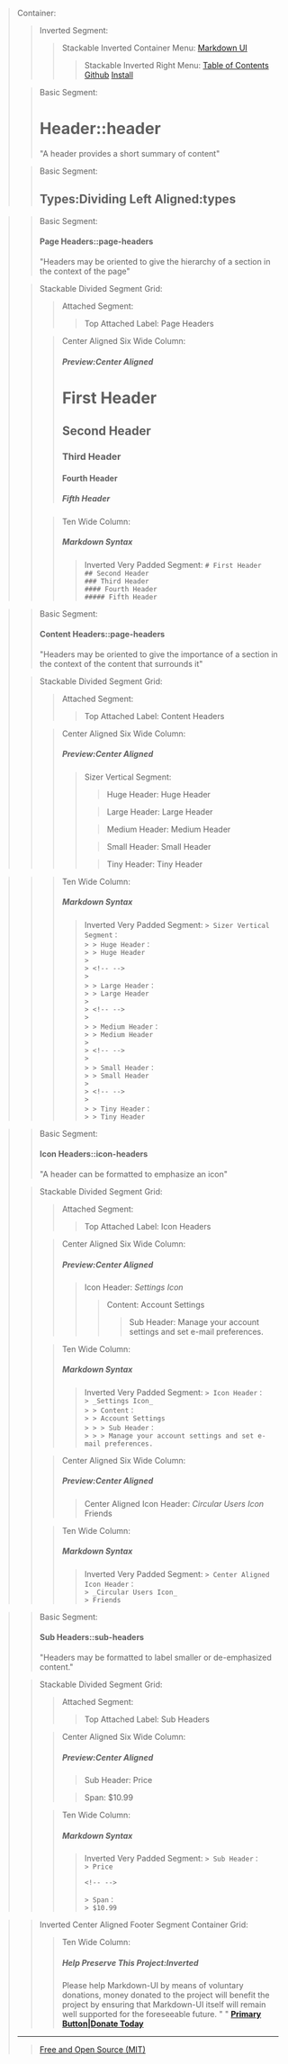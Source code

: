 > Container:
> > Inverted Segment:
> > > Stackable Inverted Container Menu:
> > > [Markdown UI](http：//jmoors79.github.io/markdown-ui "basic")
> > > > Stackable Inverted Right Menu:
> > > > [Table of Contents](toc.html)
> > > > [Github](https：//github.com/jmoors79/markdown-ui)
> > > > [Install](../index.html#install)
>
> <!-- -->
> > Basic Segment:
> > # Header::header
> > "A header provides a short summary of content"
>
> <!-- -->
> > Basic Segment:
> > ## Types:Dividing Left Aligned:types


>
> <!-- -->
> > Basic Segment:
> > #### Page Headers::page-headers
> > "Headers may be oriented to give the hierarchy of a section in the context of the page"
>
> <!-- -->
> > Stackable Divided Segment Grid:
> > > Attached Segment:
> > > > Top Attached Label:
> > > > Page Headers
> >
> > <!-- -->
> > > Center Aligned Six Wide Column:
> > > ##### Preview:Center Aligned
> > > # First Header
> > > ## Second Header
> > > ### Third Header
> > > #### Fourth Header
> > > ##### Fifth Header
> >
> > <!-- -->
> > > Ten Wide Column:
> > > ##### Markdown Syntax
> > > > Inverted Very Padded Segment:
> > > > ``` # First Header ``` <br />
> > > > ``` ## Second Header ``` <br />
> > > > ``` ### Third Header ``` <br />
> > > > ``` #### Fourth Header ``` <br />
> > > > ``` ##### Fifth Header ```
>


>
> <!-- -->
> > Basic Segment:
> > #### Content Headers::page-headers
> > "Headers may be oriented to give the importance of a section in the context of the content that surrounds it"
>
> <!-- -->
> > Stackable Divided Segment Grid:
> > > Attached Segment:
> > > > Top Attached Label:
> > > > Content Headers
> >
> > <!-- -->
> > > Center Aligned Six Wide Column:
> > > ##### Preview:Center Aligned
> > > > Sizer Vertical Segment:
> > > > > Huge Header:
> > > > > Huge Header
> > > >
> > > > <!-- -->
> > > >
> > > > > Large Header:
> > > > > Large Header
> > > >
> > > > <!-- -->
> > > >
> > > > > Medium Header:
> > > > > Medium Header
> > > >
> > > > <!-- -->
> > > >
> > > > > Small Header:
> > > > > Small Header
> > > >
> > > > <!-- -->
> > > >
> > > > > Tiny Header:
> > > > > Tiny Header

> >
> > <!-- -->
> > > Ten Wide Column:
> > > ##### Markdown Syntax
> > > > Inverted Very Padded Segment:
> > > > ``` > Sizer Vertical Segment： ``` <br />
> > > > ``` > > Huge Header： ``` <br />
> > > > ``` > > Huge Header ``` <br />
> > > > ``` > ``` <br />
> > > > ``` > <!-- --> ``` <br />
> > > > ``` > ``` <br />
> > > > ``` > > Large Header： ``` <br />
> > > > ``` > > Large Header ``` <br />
> > > > ``` > ``` <br />
> > > > ``` > <!-- --> ``` <br />
> > > > ``` > ``` <br />
> > > > ``` > > Medium Header： ``` <br />
> > > > ``` > > Medium Header ``` <br />
> > > > ``` > ``` <br />
> > > > ``` > <!-- --> ``` <br />
> > > > ``` > ``` <br />
> > > > ``` > > Small Header： ``` <br />
> > > > ``` > > Small Header ``` <br />
> > > > ``` > ``` <br />
> > > > ``` > <!-- --> ``` <br />
> > > > ``` > ``` <br />
> > > > ``` > > Tiny Header： ``` <br />
> > > > ``` > > Tiny Header ```
>


>
> <!-- -->
> > Basic Segment:
> > #### Icon Headers::icon-headers
> > "A header can be formatted to emphasize an icon"
>
> <!-- -->
> > Stackable Divided Segment Grid:
> > > Attached Segment:
> > > > Top Attached Label:
> > > > Icon Headers
> >
> > <!-- -->
> > > Center Aligned Six Wide Column:
> > > ##### Preview:Center Aligned
> > > > Icon Header:
> > > > _Settings Icon_
> > > > > Content:
> > > > > Account Settings
> > > > > > Sub Header:
> > > > > > Manage your account settings and set e-mail preferences.
> >
> > <!-- -->
> > > Ten Wide Column:
> > > ##### Markdown Syntax
> > > > Inverted Very Padded Segment:
> > > > ``` > Icon Header： ``` <br />
> > > > ``` > _Settings Icon_ ``` <br />
> > > > ``` > > Content： ``` <br />
> > > > ``` > > Account Settings ``` <br />
> > > > ``` > > > Sub Header： ``` <br />
> > > > ``` > > > Manage your account settings and set e-mail preferences. ```
> >
> > <!-- -->
> > > Center Aligned Six Wide Column:
> > > ##### Preview:Center Aligned
> > > > Center Aligned Icon Header:
> > > > _Circular Users Icon_
> > > > Friends
> >
> > <!-- -->
> > > Ten Wide Column:
> > > ##### Markdown Syntax
> > > > Inverted Very Padded Segment:
> > > > ``` > Center Aligned Icon Header： ``` <br />
> > > > ``` > _Circular Users Icon_ ``` <br />
> > > > ``` > Friends ``` <br />
>


>
> <!-- -->
> > Basic Segment:
> > #### Sub Headers::sub-headers
> > "Headers may be formatted to label smaller or de-emphasized content."
>
> <!-- -->
> > Stackable Divided Segment Grid:
> > > Attached Segment:
> > > > Top Attached Label:
> > > > Sub Headers
> >
> > <!-- -->
> > > Center Aligned Six Wide Column:
> > > ##### Preview:Center Aligned
> > > > Sub Header:
> > > > Price
> > > 
> > > <!-- -->
> > >
> > > > Span:
> > > > $10.99
> >
> > <!-- -->
> > > Ten Wide Column:
> > > ##### Markdown Syntax
> > > > Inverted Very Padded Segment:
> > > > ``` > Sub Header： ``` <br />
> > > > ``` > Price ``` <br />
> > > > ``` ``` <br />
> > > > ``` <!-- --> ``` <br />
> > > > ``` ``` <br />
> > > > ``` > Span： ``` <br />
> > > > ``` > $10.99 ``` <br />
>


>
> <!-- -->
> > Inverted Center Aligned Footer Segment Container Grid:
> > > Ten Wide Column:
> > > ##### Help Preserve This Project:Inverted
> > > Please help Markdown-UI by means of voluntary donations, money donated to the project will benefit the project by ensuring that Markdown-UI itself will remain well supported for the foreseeable future.
> > > " "
> > > [__Primary Button|Donate Today__](PAYPAL_BUTTON)
> ____
> > [Free and Open Source (MIT)](http：//markdown-ui.mit-license.org)
